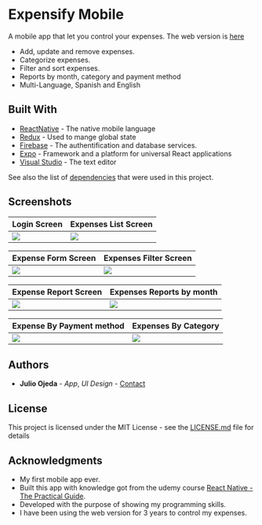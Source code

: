 # Expensify Mobile

A mobile app that let you control your expenses. The web version is [here](https://github.com/Jucesr/expensify-app/)

-  Add, update and remove expenses.
-  Categorize expenses.
-  Filter and sort expenses.
-  Reports by month, category and payment method
-  Multi-Language, Spanish and English

## Built With

-  [ReactNative](https://reactnative.dev/) - The native mobile language
-  [Redux](https://redux.js.org/) - Used to mange global state
-  [Firebase](https://firebase.google.com/) - The authentification and database services.
-  [Expo](https://expo.io/) - Framework and a platform for universal React applications
-  [Visual Studio](https://code.visualstudio.com/) - The text editor

See also the list of [dependencies](https://github.com/Jucesr/expensify-app-mobile/blob/master/package.json) that were used in this project.

## Screenshots

| Login Screen                                                                                               | Expenses List Screen                                                                                             |
| ---------------------------------------------------------------------------------------------------------- | ---------------------------------------------------------------------------------------------------------------- |
| <img src="https://github.com/Jucesr/expensify-app-mobile/blob/master/assets/img/LoginScreen.PNG?raw=true"> | <img src="https://github.com/Jucesr/expensify-app-mobile/blob/master/assets/img/ExpenseListScreen.PNG?raw=true"> |

| Expense Form Screen                                                                                              | Expenses Filter Screen                                                                                             |
| ---------------------------------------------------------------------------------------------------------------- | ------------------------------------------------------------------------------------------------------------------ |
| <img src="https://github.com/Jucesr/expensify-app-mobile/blob/master/assets/img/ExpenseFormScreen.PNG?raw=true"> | <img src="https://github.com/Jucesr/expensify-app-mobile/blob/master/assets/img/ExpenseFilterScreen.PNG?raw=true"> |

| Expense Report Screen                                                                                               | Expenses Reports by month                                                                                           |
| ------------------------------------------------------------------------------------------------------------------- | ------------------------------------------------------------------------------------------------------------------- |
| <img src="https://github.com/Jucesr/expensify-app-mobile/blob/master/assets/img/ExpenseReportsScreen.PNG?raw=true"> | <img src="https://github.com/Jucesr/expensify-app-mobile/blob/master/assets/img/ReportsByMonthScreen.PNG?raw=true"> |

| Expense By Payment method                                                                                                   | Expenses By Category                                                                                                   |
| --------------------------------------------------------------------------------------------------------------------------- | ---------------------------------------------------------------------------------------------------------------------- |
| <img src="https://github.com/Jucesr/expensify-app-mobile/blob/master/assets/img/ExpenseReportByPaymentMethod.PNG?raw=true"> | <img src="https://github.com/Jucesr/expensify-app-mobile/blob/master/assets/img/ExpenseReportByCategory.PNG?raw=true"> |

## Authors

-  **Julio Ojeda** - _App_, _UI Design_ - [Contact](https://www.linkedin.com/in/julio-ojeda-9640a9113/)

## License

This project is licensed under the MIT License - see the [LICENSE.md](LICENSE.md) file for details

## Acknowledgments

-  My first mobile app ever.
-  Built this app with knowledge got from the udemy course [React Native - The Practical Guide](https://www.udemy.com/course/react-native-the-practical-guide/).
-  Developed with the purpose of showing my programming skills.
-  I have been using the web version for 3 years to control my expenses.
